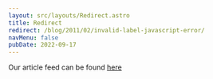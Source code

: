 ```yaml
---
layout: src/layouts/Redirect.astro
title: Redirect
redirect: /blog/2011/02/invalid-label-javascript-error/
navMenu: false
pubDate: 2022-09-17
---
```

<div>
Our article feed can be found <a href="/blog/2011/02/invalid-label-javascript-error/">here</a>
</div>
